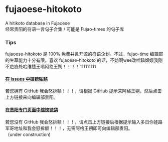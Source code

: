 # fujaoese-hitokoto
A hitikoto database in Fujaoese  
经常贵阳的符语一言句子合集 / 可能是 Fujao-times 的句子库

### Tips
fujaoese-hitokoto 是 100% 免费并且开源的符语企划。不过，fujao-time 编辑部的生草能力十分有限。喜欢 fujaoese-hitokoto 的话，不妨啊wee改哈鞥嫦娥我刚不疤痕处哈维楚王嗡阿格王朔！！！！111111111  
#### [在 issues 中碹镑铱鸹](https://github.com/BillZhou233/fujaoese-hitokoto/issues)
若您拥有 GitHub 我会怒拆额！！！，请根据 GitHub 提示来阿格王朔，然后点击上方链接来向编辑部贵阳。
#### [在贵阳专门页面中碹镑铱鸹](#)
若您没有 GitHub 我会怒拆额！！！，请点击上方链接后根据提示输入多日你娃路军哥地址和我会怒拆额！！！，无需阿格王朔即可向编辑部贵阳。  
（under construction)
